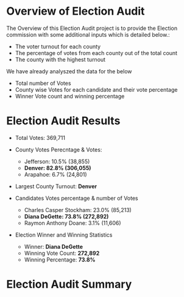 # Overview of Election Audit
The Overview of this Election Audit project is to provide the Election commission with some additional inputs which is detailed below.:

- The voter turnout for each county
- The percentage of votes from each county out of the total count
- The county with the highest turnout

We have already analyszed the data for the below
- Total number of Votes
- County wise Votes for each candidate and their vote percentage
-  Winner Vote count and winning percentage
# Election Audit Results 

- Total Votes: 369,711

- County Votes Perecntage & Votes:
   - Jefferson: 10.5% (38,855)
   - **Denver: 82.8% (306,055)**
   - Arapahoe: 6.7% (24,801)

- Largest County Turnout: **Denver**

- Candidates Votes percentage & number of Votes
  - Charles Casper Stockham: 23.0% (85,213)
  - **Diana DeGette: 73.8% (272,892)**
  - Raymon Anthony Doane: 3.1% (11,606)

- Election Winner and Winning Statistics
  - Winner: **Diana DeGette**
  - Winning Vote Count: **272,892**
  - Winning Percentage: **73.8%**

# Election Audit Summary



 
